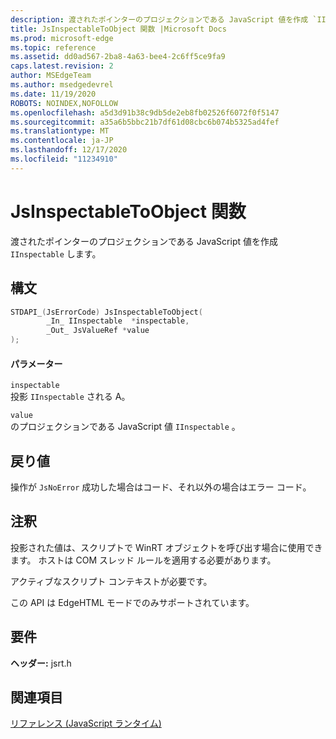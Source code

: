 ```yaml
---
description: 渡されたポインターのプロジェクションである JavaScript 値を作成 `IInspectable` します。
title: JsInspectableToObject 関数 |Microsoft Docs
ms.prod: microsoft-edge
ms.topic: reference
ms.assetid: dd0ad567-2ba8-4a63-bee4-2c6ff5ce9fa9
caps.latest.revision: 2
author: MSEdgeTeam
ms.author: msedgedevrel
ms.date: 11/19/2020
ROBOTS: NOINDEX,NOFOLLOW
ms.openlocfilehash: a5d3d91b38c9db5de2eb8fb02526f6072f0f5147
ms.sourcegitcommit: a35a6b5bbc21b7df61d08cbc6b074b5325ad4fef
ms.translationtype: MT
ms.contentlocale: ja-JP
ms.lasthandoff: 12/17/2020
ms.locfileid: "11234910"
---
```

# JsInspectableToObject 関数

渡されたポインターのプロジェクションである JavaScript 値を作成 `IInspectable` します。  
  
## 構文  
  
```cpp  
STDAPI_(JsErrorCode) JsInspectableToObject(  
        _In_ IInspectable  *inspectable,  
        _Out_ JsValueRef *value  
);  
```  
  
#### パラメーター  
 `inspectable`  
 投影 `IInspectable` される A。  
  
 `value`  
 のプロジェクションである JavaScript 値 `IInspectable` 。  
  
## 戻り値  
 操作が `JsNoError` 成功した場合はコード、それ以外の場合はエラー コード。  
  
## 注釈  
 投影された値は、スクリプトで WinRT オブジェクトを呼び出す場合に使用できます。 ホストは COM スレッド ルールを適用する必要があります。  
  
 アクティブなスクリプト コンテキストが必要です。  
  
 この API は EdgeHTML モードでのみサポートされています。  
  
## 要件  
 **ヘッダー:** jsrt.h  
  
## 関連項目  
 [リファレンス (JavaScript ランタイム)](../chakra-hosting/reference-javascript-runtime.md)
